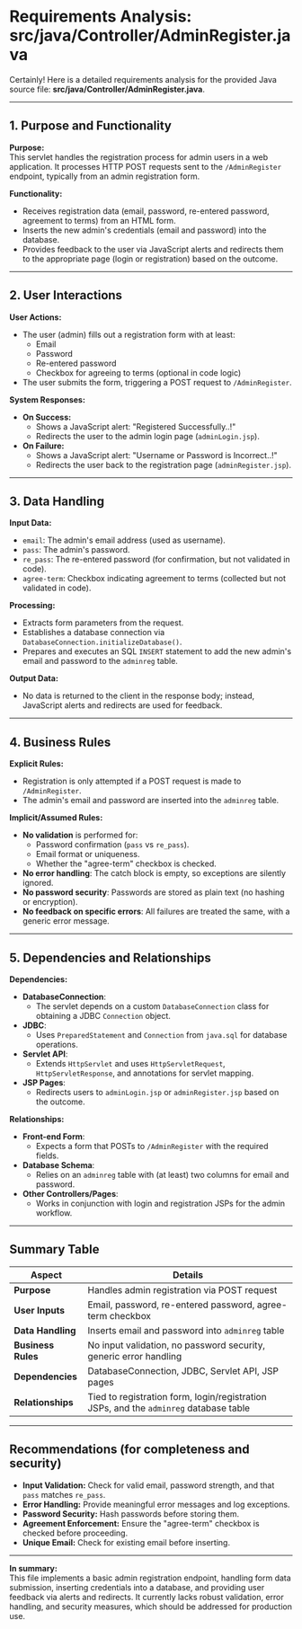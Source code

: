 # Requirements Analysis: src/java/Controller/AdminRegister.java

Certainly! Here is a detailed requirements analysis for the provided Java source file: **src/java/Controller/AdminRegister.java**.

---

## 1. Purpose and Functionality

**Purpose:**  
This servlet handles the registration process for admin users in a web application. It processes HTTP POST requests sent to the `/AdminRegister` endpoint, typically from an admin registration form.

**Functionality:**  
- Receives registration data (email, password, re-entered password, agreement to terms) from an HTML form.
- Inserts the new admin's credentials (email and password) into the database.
- Provides feedback to the user via JavaScript alerts and redirects them to the appropriate page (login or registration) based on the outcome.

---

## 2. User Interactions

**User Actions:**
- The user (admin) fills out a registration form with at least:
  - Email
  - Password
  - Re-entered password
  - Checkbox for agreeing to terms (optional in code logic)
- The user submits the form, triggering a POST request to `/AdminRegister`.

**System Responses:**
- **On Success:**  
  - Shows a JavaScript alert: "Registered Successfully..!"
  - Redirects the user to the admin login page (`adminLogin.jsp`).
- **On Failure:**  
  - Shows a JavaScript alert: "Username or Password is Incorrect..!"
  - Redirects the user back to the registration page (`adminRegister.jsp`).

---

## 3. Data Handling

**Input Data:**
- `email`: The admin's email address (used as username).
- `pass`: The admin's password.
- `re_pass`: The re-entered password (for confirmation, but not validated in code).
- `agree-term`: Checkbox indicating agreement to terms (collected but not validated in code).

**Processing:**
- Extracts form parameters from the request.
- Establishes a database connection via `DatabaseConnection.initializeDatabase()`.
- Prepares and executes an SQL `INSERT` statement to add the new admin's email and password to the `adminreg` table.

**Output Data:**
- No data is returned to the client in the response body; instead, JavaScript alerts and redirects are used for feedback.

---

## 4. Business Rules

**Explicit Rules:**
- Registration is only attempted if a POST request is made to `/AdminRegister`.
- The admin's email and password are inserted into the `adminreg` table.

**Implicit/Assumed Rules:**
- **No validation** is performed for:
  - Password confirmation (`pass` vs `re_pass`).
  - Email format or uniqueness.
  - Whether the "agree-term" checkbox is checked.
- **No error handling**: The catch block is empty, so exceptions are silently ignored.
- **No password security**: Passwords are stored as plain text (no hashing or encryption).
- **No feedback on specific errors**: All failures are treated the same, with a generic error message.

---

## 5. Dependencies and Relationships

**Dependencies:**
- **DatabaseConnection**:  
  - The servlet depends on a custom `DatabaseConnection` class for obtaining a JDBC `Connection` object.
- **JDBC**:  
  - Uses `PreparedStatement` and `Connection` from `java.sql` for database operations.
- **Servlet API**:  
  - Extends `HttpServlet` and uses `HttpServletRequest`, `HttpServletResponse`, and annotations for servlet mapping.
- **JSP Pages**:  
  - Redirects users to `adminLogin.jsp` or `adminRegister.jsp` based on the outcome.

**Relationships:**
- **Front-end Form**:  
  - Expects a form that POSTs to `/AdminRegister` with the required fields.
- **Database Schema**:  
  - Relies on an `adminreg` table with (at least) two columns for email and password.
- **Other Controllers/Pages**:  
  - Works in conjunction with login and registration JSPs for the admin workflow.

---

## Summary Table

| Aspect             | Details                                                                                  |
|--------------------|------------------------------------------------------------------------------------------|
| **Purpose**        | Handles admin registration via POST request                                              |
| **User Inputs**    | Email, password, re-entered password, agree-term checkbox                               |
| **Data Handling**  | Inserts email and password into `adminreg` table                                         |
| **Business Rules** | No input validation, no password security, generic error handling                        |
| **Dependencies**   | DatabaseConnection, JDBC, Servlet API, JSP pages                                         |
| **Relationships**  | Tied to registration form, login/registration JSPs, and the `adminreg` database table    |

---

## Recommendations (for completeness and security)

- **Input Validation:** Check for valid email, password strength, and that `pass` matches `re_pass`.
- **Error Handling:** Provide meaningful error messages and log exceptions.
- **Password Security:** Hash passwords before storing them.
- **Agreement Enforcement:** Ensure the "agree-term" checkbox is checked before proceeding.
- **Unique Email:** Check for existing email before inserting.

---

**In summary:**  
This file implements a basic admin registration endpoint, handling form data submission, inserting credentials into a database, and providing user feedback via alerts and redirects. It currently lacks robust validation, error handling, and security measures, which should be addressed for production use.